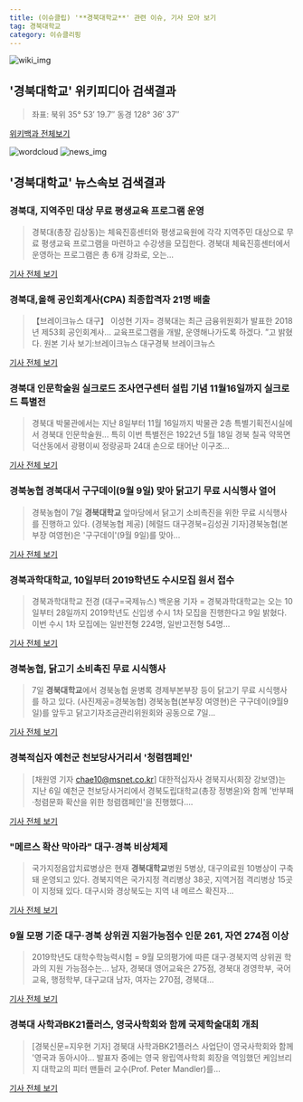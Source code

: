 ```yaml
---
title: (이슈클립) '**경북대학교**' 관련 이슈, 기사 모아 보기
tag: 경북대학교
category: 이슈클리핑
---
```

![wiki_img](https://user-images.githubusercontent.com/42597476/44503234-41136a80-a6d0-11e8-9071-6fc6418eafe4.png)
## **'**경북대학교**'** 위키피디아 검색결과
>좌표: 북위 35° 53′ 19.7″ 동경 128° 36′ 37″

<a href="https://ko.wikipedia.org/wiki/경북대학교" target="_blank">위키백과 전체보기</a>

![wordcloud](https://s3.ap-northeast-2.amazonaws.com/lyrics101-wordcloud/2018-09-09-1536503169.png)
![news_img](https://user-images.githubusercontent.com/42597476/44507050-1206f400-a6e4-11e8-8d98-7ffbfebb353f.png)
## **'**경북대학교**'** 뉴스속보 검색결과
### 경북대, 지역주민 대상 무료 평생교육 프로그램 운영

>경북대(총장 김상동)는 체육진흥센터와 평생교육원에 각각 지역주민 대상으로 무료 평생교육 프로그램을 마련하고 수강생을 모집한다. 경북대 체육진흥센터에서 운영하는 프로그램은 총 6개 강좌로, 오는...

<a href="http://www.yeongnam.com/mnews/newsview.do?mode=newsView&newskey=20180909.990011253161414" target="_blank">기사 전체 보기</a>

### 경북대,올해 공인회계사(CPA) 최종합격자 21명 배출

>【브레이크뉴스 대구】 이성현 기자= 경북대는 최근 금융위원회가 발표한 2018년 제53회 공인회계사... 교육프로그램을 개발, 운영해나가도록 하겠다. ”고 밝혔다. 원본 기사 보기:브레이크뉴스 대구경북 브레이크뉴스

<a href="http://www.breaknews.com/sub_read.html?uid=599981&section=sc2" target="_blank">기사 전체 보기</a>

### 경북대 인문학술원 실크로드 조사연구센터 설립 기념 11월16일까지 실크로드 특별전

>경북대 박물관에서는 지난 8일부터 11월 16일까지 박물관 2층 특별기획전시실에서 경북대 인문학술원... 특히 이번 특별전은 1922년 5월 18일 경북 칠곡 약목면 덕산동에서 광평이씨 정랑공파 24대 손으로 태어난 이구조...

<a href="http://www.yeongnam.com/mnews/newsview.do?mode=newsView&newskey=20180909.990011547281503" target="_blank">기사 전체 보기</a>

### 경북농협 경북대서 구구데이(9월 9일) 맞아 닭고기 무료 시식행사 열어

>경북농협이 7일 **경북대학교** 앞마당에서 닭고기 소비촉진을 위한 무료 시식행사를 진행하고 있다. (경북농협 제공) [헤럴드 대구경북=김성권 기자]경북농협(본부장 여영현)은 '구구데이'(9월 9일)를 맞아...

<a href="http://news.heraldcorp.com/village/view.php?ud=201809091744200345438_10" target="_blank">기사 전체 보기</a>

### 경북과학대학교, 10일부터 2019학년도 수시모집 원서 접수

>경북과학대학교 전경 (대구=국제뉴스) 백운용 기자 = 경북과학대학교는 오는 10일부터 28일까지 2019학년도 신입생 수시 1차 모집을 진행한다고 9일 밝혔다. 이번 수시 1차 모집에는 일반전형 224명, 일반고전형 54명...

<a href="http://www.gukjenews.com/news/articleView.html?idxno=988440" target="_blank">기사 전체 보기</a>

### 경북농협, 닭고기 소비촉진 무료 시식행사

>7일 **경북대학교**에서 경북농협 윤병록 경제부본부장 등이 닭고기 무료 시식행사를 하고 있다. (사진제공=경북농협) 경북농협(본부장 여영현)은 구구데이(9월9일)를 앞두고 닭고기자조금관리위원회와 공동으로 7일...

<a href="http://www.anewsa.com/detail.php?number=1369541&thread=10r02" target="_blank">기사 전체 보기</a>

### 경북적십자 예천군 천보당사거리서 '청렴캠페인'

>[채원영 기자 chae10@msnet.co.kr] 대한적십자사 경북지사(회장 강보영)는 지난 6일 예천군 천보당사거리에서 경북도립대학교(총장 정병윤)와 함께 '반부패·청렴문화 확산을 위한 청렴캠페인'을 진행했다....

<a href="http://news.imaeil.com/People/2018090915282768796" target="_blank">기사 전체 보기</a>

### "메르스 확산 막아라" 대구·경북 비상체제

>국가지정음압치료병상은 현재 **경북대학교**병원 5병상, 대구의료원 10병상이 구축돼 운영되고 있다. 경북지역은 국가지정 격리병상 38곳, 지역거점 격리병상 15곳이 지정돼 있다. 대구시와 경상북도는 지역 내 메르스 확진자...

<a href="http://www.idaegu.co.kr/news/articleView.html?idxno=258247" target="_blank">기사 전체 보기</a>

### 9월 모평 기준 대구·경북 상위권 지원가능점수 인문 261, 자연 274점 이상

>2019학년도 대학수학능력시험 = 9월 모의평가에 따른 대구·경북지역 상위권 학과의 지원 가능점수는... 남자, 경북대 영어교육은 275점, 경북대 경영학부, 국어교육, 행정학부, 대구교대 남자, 여자는 270점, 경북대...

<a href="http://www.newsis.com/view/?id=NISX20180909_0000413266&cID=10810&pID=10800" target="_blank">기사 전체 보기</a>

### 경북대 사학과BK21플러스, 영국사학회와 함께 국제학술대회 개최

>[경북신문=지우현 기자] 경북대 사학과BK21플러스 사업단이 영국사학회와 함께 '영국과 동아시아... 발표자 중에는 영국 왕립역사학회 회장을 역임했던 케임브리지 대학교의 피터 맨들러 교수(Prof. Peter Mandler)를...

<a href="http://www.kbsm.net/default/index_view_page.php?idx=217327&part_idx=328" target="_blank">기사 전체 보기</a>


